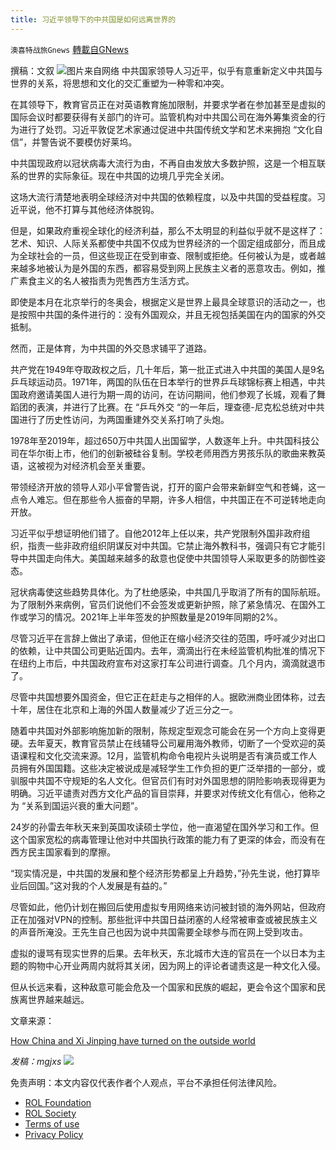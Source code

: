 ```yaml
---
title: 习近平领导下的中共国是如何远离世界的
---
```

`澳喜特战旅Gnews` [轉載自GNews](https://gnews.org/zh-hans/2063105/)

撰稿：文叙
![](https://assets.gnews.org/wp-content/uploads/2022/02/251-2.png)图片来自网络
中共国家领导人习近平，似乎有意重新定义中共国与世界的关系，将思想和文化的交汇重塑为一种零和冲突。

在其领导下，教育官员正在对英语教育施加限制，并要求学者在参加甚至是虚拟的国际会议时都要获得有关部门的许可。监管机构对中共国公司在海外筹集资金的行为进行了处罚。习近平敦促艺术家通过促进中共国传统文学和艺术来拥抱 “文化自信”，并警告说不要模仿好莱坞。

中共国现政府以冠状病毒大流行为由，不再自由发放大多数护照，这是一个相互联系的世界的实际象征。现在中共国的边境几乎完全关闭。

这场大流行清楚地表明全球经济对中共国的依赖程度，以及中共国的受益程度。习近平说，他不打算与其他经济体脱钩。

但是，如果政府重视全球化的经济利益，那么不太明显的利益似乎就不是这样了：艺术、知识、人际关系都使中共国不仅成为世界经济的一个固定组成部分，而且成为全球社会的一员，但这些现正在受到审查、限制或拒绝。任何被认为是，或者越来越多地被认为是外国的东西，都容易受到网上民族主义者的恶意攻击。例如，推广素食主义的名人被指责为兜售西方生活方式。

即使是本月在北京举行的冬奥会，根据定义是世界上最具全球意识的活动之一，也是按照中共国的条件进行的：没有外国观众，并且无视包括美国在内的国家的外交抵制。

然而，正是体育，为中共国的外交恳求铺平了道路。

共产党在1949年夺取政权之后，几十年后，第一批正式进入中共国的美国人是9名乒乓球运动员。1971年，两国的队伍在日本举行的世界乒乓球锦标赛上相遇，中共国政府邀请美国人进行为期一周的访问，在访问期间，他们参观了长城，观看了舞蹈团的表演，并进行了比赛。在 “乒乓外交 “的一年后，理查德-尼克松总统对中共国进行了历史性访问，为两国重建外交关系打响了头炮。

1978年至2019年，超过650万中共国人出国留学，人数逐年上升。中共国科技公司在华尔街上市，他们的创新被硅谷复制。学校老师用西方男孩乐队的歌曲来教英语，这被视为对经济机会至关重要。

带领经济开放的领导人邓小平曾警告说，打开的窗户会带来新鲜空气和苍蝇，这一点令人难忘。但在那些令人振奋的早期，许多人相信，中共国正在不可逆转地走向开放。

习近平似乎想证明他们错了。自他2012年上任以来，共产党限制外国非政府组织，指责一些非政府组织阴谋反对中共国。它禁止海外教科书，强调只有它才能引导中共国走向伟大。美国越来越多的敌意也促使中共国领导人采取更多的防御性姿态。

冠状病毒使这些趋势具体化。为了杜绝感染，中共国几乎取消了所有的国际航班。为了限制外来病例，官员们说他们不会签发或更新护照，除了紧急情况、在国外工作或学习的情况。2021年上半年签发的护照数量是2019年同期的2%。

尽管习近平在言辞上做出了承诺，但他正在缩小经济交往的范围，呼吁减少对出口的依赖，让中共国公司更贴近国内。去年，滴滴出行在未经监管机构批准的情况下在纽约上市后，中共国政府宣布对这家打车公司进行调查。几个月内，滴滴就退市了。

尽管中共国想要外国资金，但它正在赶走与之相伴的人。据欧洲商业团体称，过去十年，居住在北京和上海的外国人数量减少了近三分之一。

随着中共国对外部影响施加新的限制，陈规定型观念可能会在另一个方向上变得更硬。去年夏天，教育官员禁止在线辅导公司雇用海外教师，切断了一个受欢迎的英语课程和文化交流来源。12月，监管机构命令电视片头说明是否有演员或工作人员拥有外国国籍。这些决定被说成是减轻学生工作负担的更广泛举措的一部分，或驯服中共国不守规矩的名人文化。但官员们有时对外国思想的阴险影响表现得更为明确。习近平谴责对西方文化产品的盲目崇拜，并要求对传统文化有信心，他称之为 “关系到国运兴衰的重大问题”。

24岁的孙雷去年秋天来到英国攻读硕士学位，他一直渴望在国外学习和工作。但这个国家宽松的病毒管理让他对中共国执行政策的能力有了更深的体会，而没有在西方民主国家看到的摩擦。

“现实情况是，中共国的发展和整个经济形势都呈上升趋势，”孙先生说，他打算毕业后回国。”这对我的个人发展是有益的。”

尽管如此，他仍计划在搬回后使用虚拟专用网络来访问被封锁的海外网站，但政府正在加强对VPN的控制。那些批评中共国日益闭塞的人经常被审查或被民族主义的声音所淹没。王先生自己也因为说中共国需要全球参与而在网上受到攻击。

虚拟的谩骂有现实世界的后果。去年秋天，东北城市大连的官员在一个以日本为主题的购物中心开业两周内就将其关闭，因为网上的评论者谴责这是一种文化入侵。

但从长远来看，这种敌意可能会危及一个国家和民族的崛起，更会令这个国家和民族离世界越来越远。

文章来源：

[How China and Xi Jinping have turned on the outside world](https://www.nytimes.com/2022/02/23/world/asia/china-xi-jinping-world.html)

*发稿：mgjxs*
![](https://assets.gnews.org/wp-content/uploads/2022/02/TUBIAO-X.jpg)
 

免责声明：本文内容仅代表作者个人观点，平台不承担任何法律风险。

- [ROL Foundation](https://rolfoundation.org/)
- [ROL Society](https://rolsociety.org/)
- [Terms of use](https://gnews.org/terms-of-use-3/)
- [Privacy Policy](https://gnews.org/privacy-policy/)
